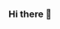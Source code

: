 ### Hi there 👋

<!--
**monaAgamal/monaAgamal** is a ✨ _special_ ✨ repository because its `README.md` (this file) appears on your GitHub profile.

Here are some ideas to get you started:

- 🔭 I’m currently working on Mega Trust For Technology ..
- 💻 I’m looking to collaborate on open source projects
- 👯 I’m so passionated about learning any field in SW engineering ...
